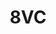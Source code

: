 ---
layout: firm_page
title: "8VC"
id: "8vc.com"
permalink: "/8vc8vc.com/"
website: "https://8vc.com"
offices: "Austin (United States), San Francisco (United States)"
investment_stages: "Seed, Series A, Series B, Series C"
portfolio_companies: "Ramp, Casetext, Saronic, Hopscotch, Vercel, Anduril, Epirus, Yugabyte, Resilience, Orca Bio, Cityblock, Flexport, Project44, Commure, Addepar, Deliverr, Guardant Health, Terminal Logistics, Candid Health, Digital Diagnostics, Twingate, Lightbeam.AI, Seemetrics, Esper, Overland AI"
portfolio_link: "https://8vc.com/companies"
investment_markets: "Life Sciences, Healthcare, Manufacturing, Enterprise, Logistics, Defense, AI, Fintech, IT Infrastructure, Government & Defense"
founded_year: ""
description: "8VC is a technology and life sciences investment firm that builds and invests in the world’s most ambitious companies. They partner with leading entrepreneurs and innovators to build technology platforms that create lasting economic and societal value."
linkedin: "https://www.linkedin.com/company/8vc"
twitter: "https://twitter.com/8vc"
instagram: ""
team_page: "https://8vc.com/team"
investor_type: "Venture Capital"
crunchbase: ""
pitchbook: ""

# SEO Optimization
meta_title: "8VC - VC Firm - projectstartups.com"
meta_description: "8VC, 8VC is a technology and life sciences investment firm that builds and invests in the world’s most ambitious companies. They partner with leading entre..."
meta_keywords: "8VC, Life Sciences, Healthcare, Manufacturing, Enterprise, Logistics, Defense, AI, Fintech, IT Infrastructure, Government & Defense, VC firm, venture capital, startup investor, projectstartups.com"
canonical_url: "https://vc.projectstartups.com/8vc8vc.com/"
---